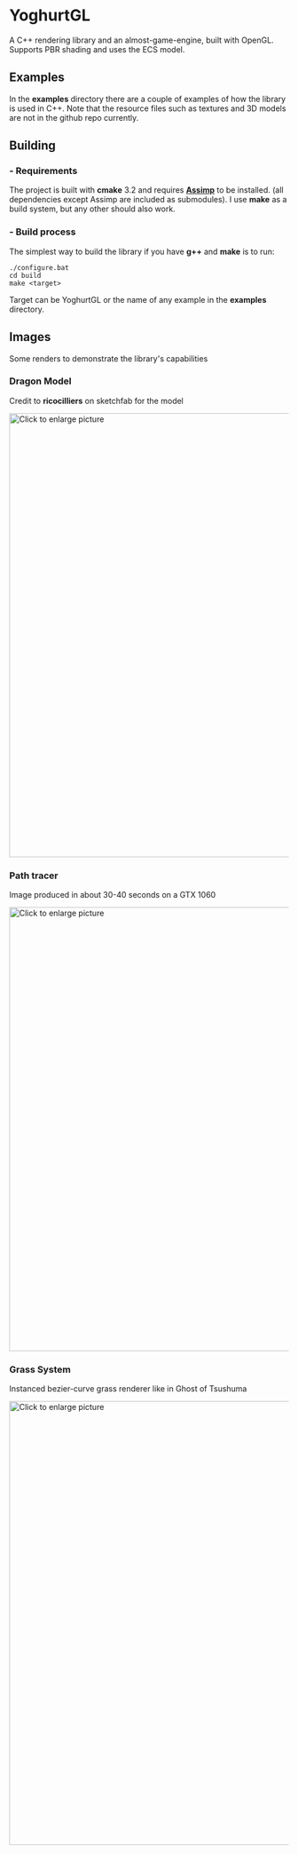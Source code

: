 # YoghurtGL

A C++ rendering library and an almost-game-engine, built with OpenGL. Supports PBR shading and uses the ECS model.

## Examples

In the **examples** directory there are a couple of examples of how the library is used in C++. Note that the resource files such as textures and 3D models are not in the github repo currently.

## Building

### - Requirements

The project is built with **cmake** 3.2 and requires [**Assimp**](https://github.com/assimp/assimp) to be installed. (all dependencies except Assimp are included as submodules).
I use **make** as a build system, but any other should also work. 

### - Build process

The simplest way to build the library if you have **g++** and **make** is to run:
```
./configure.bat
cd build
make <target>
```
Target can be YoghurtGL or the name of any example in the **examples** directory.

## Images
Some renders to demonstrate the library's capabilities

### Dragon Model
Credit to **ricocilliers** on sketchfab for the model

<a href="https://drive.google.com/uc?export=view&id=1gTfoDRnjRbrKdWHwY5qHUAdUvYiD2Z5A"><img src="https://drive.google.com/uc?export=view&id=1gTfoDRnjRbrKdWHwY5qHUAdUvYiD2Z5A" style="width: 800px; max-width: 100%; height: auto" title="Click to enlarge picture" /></a>


### Path tracer
Image produced in about 30-40 seconds on a GTX 1060

<a href="https://drive.google.com/uc?export=view&id=1Nxj9I452-T5ziNONsY4iTGvq9hLVFz7l"><img src="https://drive.google.com/uc?export=view&id=1Nxj9I452-T5ziNONsY4iTGvq9hLVFz7l" style="width: 800px; max-width: 100%; height: auto" title="Click to enlarge picture" /></a>

### Grass System
Instanced bezier-curve grass renderer like in Ghost of Tsushuma

<a href="https://drive.google.com/uc?export=view&id=1bpw34GJFpkKzEFdXmH5SXQhMn_ghzdkT"><img src="https://drive.google.com/uc?export=view&id=1bpw34GJFpkKzEFdXmH5SXQhMn_ghzdkT" style="width: 800px; max-width: 100%; height: auto" title="Click to enlarge picture" /></a>

